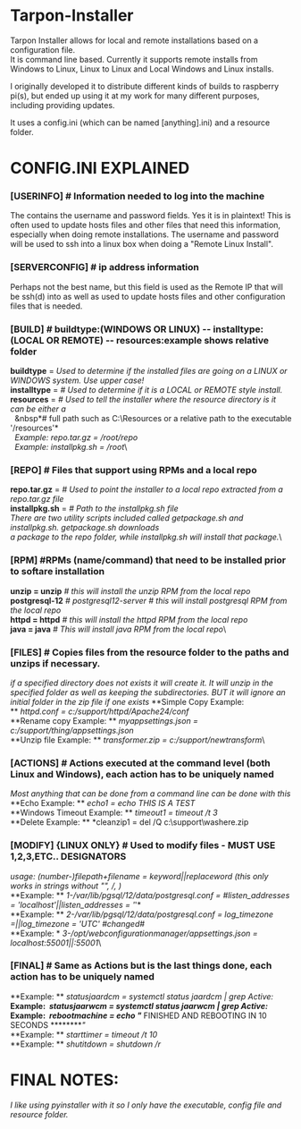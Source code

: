 # Tarpon-Installer
Tarpon Installer allows for local and remote installations based on a configuration file.  
It is command line based. Currently it supports remote installs from Windows to Linux, 
Linux to Linux and Local Windows and Linux installs.

I originally developed it to distribute different kinds of builds to raspberry pi(s), but
ended up using it at my work for many different purposes, including providing updates.

It uses a config.ini (which can be named [anything].ini) and a resource folder.

# CONFIG.INI EXPLAINED
### [USERINFO] # Information needed to log into the machine
The contains the username and password fields.  Yes it is in plaintext!  This is often
used to update hosts files and other files that need this information, especially when
doing remote installations.  The username and password will be used to ssh into a linux
box when doing a "Remote Linux Install".

### [SERVERCONFIG] # ip address information
Perhaps not the best name, but this field is used as the Remote IP that will be ssh(d) into
as well as used to update hosts files and other configuration files that is needed.

### [BUILD] # buildtype:(WINDOWS OR LINUX) -- installtype:(LOCAL OR REMOTE) -- resources:example shows relative folder
**buildtype** = *Used to determine if the installed files are going on a LINUX or WINDOWS system.  Use upper case!*\
**installtype** =	*# Used to determine if it is a LOCAL or REMOTE style install.*\
**resources** = *# Used to tell the installer where the resource directory is it can be either a*\
&nbsp;&nbsp;&nbsp*# full path such as C:\Resources or a relative path to the executable '/resources'*\
&nbsp;&nbsp;*Example: repo.tar.gz = /root/repo*\
&nbsp;&nbsp;*Example: installpkg.sh = /root*\

### [REPO] # Files that support using RPMs and a local repo
**repo.tar.gz** =		*# Used to point the installer to a local repo extracted from a repo.tar.gz file*\
**installpkg.sh** =	*# Path to the installpkg.sh file*\
*There are two utility scripts included called getpackage.sh and installpkg.sh.  getpackage.sh downloads*\
*a package to the repo folder, while installpkg.sh will install that package.*\

### [RPM] #RPMs (name/command) that need to be installed prior to softare installation
**unzip = unzip**	*# this will install the unzip RPM from the local repo*\
**postgresql-12**	*# postgresql12-server # this will install postgresql RPM from the local repo*\
**httpd = httpd**	*# this will install the httpd RPM from the local repo*\
**java = java**	*# This will install java RPM from the local repo*\

### [FILES] # Copies files from the resource folder to the paths and unzips if necessary.
*if a specified directory does not exists it will create it.  It will unzip in the specified folder*
*as well as keeping the subdirectories.  BUT it will ignore an initial folder in the zip file if one exists*
**Simple Copy Example: **&nbsp;*httpd.conf = c:/support/httpd/Apache24/conf*\
**Rename copy Example: **&nbsp;*myappsettings.json = c:/support/thing/appsettings.json*\
**Unzip file Example: **&nbsp;*transformer.zip = c:/support/newtransform*\

### [ACTIONS] # Actions executed at the command level (both Linux and Windows), each action has to be uniquely named
*Most anything that can be done from a command line can be done with this*\
**Echo Example: **&nbsp;*echo1 = echo THIS IS A TEST*\
**Windows Timeout Example: **&nbsp;*timeout1 = timeout /t 3*\
**Delete Example: **&nbsp;*cleanzip1 = del /Q c:\support\washere.zip

### [MODIFY] {LINUX ONLY} # Used to modify files - MUST USE 1,2,3,ETC.. DESIGNATORS
*usage: (number-)filepath+filename = keyword||replaceword (this only works in strings without "", /, \)*\
**Example: **&nbsp;*1-/var/lib/pgsql/12/data/postgresql.conf = #listen_addresses = 'localhost'||listen_addresses = '*'*\
**Example: **&nbsp;*2-/var/lib/pgsql/12/data/postgresql.conf = log_timezone =||log_timezone = 'UTC' #changed#*\
**Example: **&nbsp;*3-/opt/webconfigurationmanager/appsettings.json = localhost:55001||*:55001*\

### [FINAL] # Same as Actions but is the last things done, each action has to be uniquely named
**Example: **&nbsp;*statusjaardcm = systemctl status jaardcm | grep Active:*\
**Example: **&nbsp;*statusjaarwcm = systemctl status jaarwcm | grep Active:*\
**Example: **&nbsp;*rebootmachine = echo "********* FINISHED AND REBOOTING IN 10 SECONDS *********"*\
**Example: **&nbsp;*starttimer = timeout /t 10*\
**Example: **&nbsp;*shutitdown = shutdown /r*

# FINAL NOTES:
*I like using pyinstaller with it so I only have the executable, config file and resource folder.*